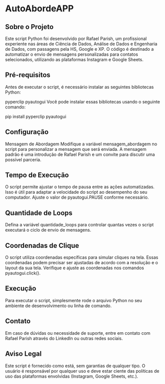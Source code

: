 # AutoAbordeAPP

## Sobre o Projeto
Este script Python foi desenvolvido por Rafael Parish, um profissional experiente nas áreas de Ciência de Dados, Análise de Dados e Engenharia de Dados, com passagens pela HS, Google e XP. O código é destinado a automatizar o envio de mensagens personalizadas para contatos selecionados, utilizando as plataformas Instagram e Google Sheets.

## Pré-requisitos
Antes de executar o script, é necessário instalar as seguintes bibliotecas Python:

pyperclip
pyautogui
Você pode instalar essas bibliotecas usando o seguinte comando:

pip install pyperclip pyautogui

## Configuração
Mensagem de Abordagem
Modifique a variável mensagem_abordagem no script para personalizar a mensagem que será enviada. A mensagem padrão é uma introdução de Rafael Parish e um convite para discutir uma possível parceria.

## Tempo de Execução
O script permite ajustar o tempo de pausa entre as ações automatizadas. Isso é útil para adaptar a velocidade do script ao desempenho do seu computador. Ajuste o valor de pyautogui.PAUSE conforme necessário.

## Quantidade de Loops
Defina a variável quantidade_loops para controlar quantas vezes o script executará o ciclo de envio de mensagens.

## Coordenadas de Clique
O script utiliza coordenadas específicas para simular cliques na tela. Essas coordenadas podem precisar ser ajustadas de acordo com a resolução e o layout da sua tela. Verifique e ajuste as coordenadas nos comandos pyautogui.click().

## Execução
Para executar o script, simplesmente rode o arquivo Python no seu ambiente de desenvolvimento ou linha de comando.

## Contato
Em caso de dúvidas ou necessidade de suporte, entre em contato com Rafael Parish através do LinkedIn ou outras redes sociais.

## Aviso Legal
Este script é fornecido como está, sem garantias de qualquer tipo. O usuário é responsável por qualquer uso e deve estar ciente das políticas de uso das plataformas envolvidas (Instagram, Google Sheets, etc.).
